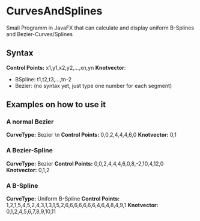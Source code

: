 # CurvesAndSplines
Small Programm in JavaFX that can calculate and display uniform B-Splines and Bezier-Curves/Splines

## Syntax
**Control Points:** x1,y1,x2,y2,...,xn,yn
**Knotvector**:
- BSpline: t1,t2,t3,...,tn-2
- Bezier: (no syntax yet, just type one number for each segment)

## Examples on how to use it

### A normal Bezier
**CurveType:** Bezier \n
**Control Points:** 0,0,2,4,4,4,6,0
**Knotvector:** 0,1

### A Bezier-Spline
**CurveType:** Bezier
**Control Points:** 0,0,2,4,4,4,6,0,8,-2,10,4,12,0
**Knotvector:** 0,1,2

### A B-Spline
**CurveType:** Uniform B-Spline
**Control Points:** 1,2,1,5,4,5,2,4,3,1,3,1,5,2,6,6,6,6,6,6,6,4,6,4,8,4,9,1
**Knotvector:** 0,1,2,4,5,6,7,8,9,10,11
